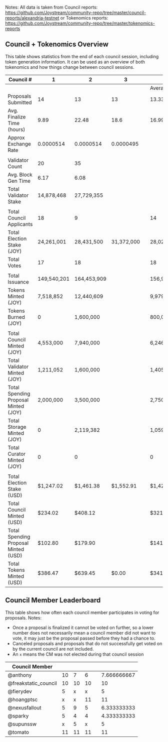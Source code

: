 Notes: All data is taken from Council reports: https://github.com/Joystream/community-repo/tree/master/council-reports/alexandria-testnet or Tokenomics reports: https://github.com/Joystream/community-repo/tree/master/tokenomics-reports

## Council + Tokenomics Overview
This table shows statistics from the end of each council session, including token generation information. It can be used as an overview of both tokenomics and how things change between council sessions.

| Council #                            | 1           | 2           | 3          |  |             |
|--------------------------------------|-------------|-------------|------------|--|-------------|
|                                      |             |             |            |  | Averages    |
| Proposals Submitted                  | 14          | 13          | 13         |  | 13.33333333 |
| Avg. Finalize Time (hours)           | 9.89        | 22.48       | 18.6       |  | 16.99       |
| Approx Exchange Rate                 | 0.0000514   | 0.0000514   | 0.0000495  |  |             |
|                                      |             |             |            |  |             |
| Validator Count                      | 20          | 35          |            |  |             |
| Avg. Block Gen Time                  | 6.17        | 6.08        |            |  |             |
| Total Validator Stake                | 14,878,468  | 27,729,355  |            |  |             |
|                                      |             |             |            |  |             |
| Total Council Applicants             | 18          | 9           |            |  | 14          |
| Total Election Stake (JOY)           | 24,261,001  | 28,431,500  | 31,372,000 |  | 28,021,500  |
| Total Votes                          | 17          | 18          |            |  | 18          |
|                                      |             |             |            |  |             |
| Total Issuance                       | 149,540,201 | 164,453,909 |            |  | 156,997,055 |
| Tokens Minted (JOY)                  | 7,518,852   | 12,440,609  |            |  | 9,979,731   |
| Tokens Burned (JOY)                  | 0           | 1,600,000   |            |  | 800,000     |
|                                      |             |             |            |  |             |
| Total Council Minted (JOY)           | 4,553,000   | 7,940,000   |            |  | 6,246,500   |
| Total Validator Minted (JOY)         | 1,211,052   | 1,600,000   |            |  | 1,405,526   |
| Total Spending Proposal Minted (JOY) | 2,000,000   | 3,500,000   |            |  | 2,750,000   |
| Total Storage Minted (JOY)           | 0           | 2,119,382   |            |  | 1,059,691   |
| Total Curator Minted (JOY)           | 0           | 0           |            |  | 0           |
|                                      |             |             |            |  |             |
| Total Election Stake (USD)           | $1,247.02   | $1,461.38   | $1,552.91  |  | $1,420.44   |
| Total Council Minted (USD)           | $234.02     | $408.12     |            |  | $321.07     |
| Total Spending Proposal Minted (USD) | $102.80     | $179.90     |            |  | $141.35     |
| Total Tokens Minted (USD)            | $386.47     | $639.45     | $0.00      |  | $341.97     |

## Council Member Leaderboard
This table shows how often each council member participates in voting for proposals.
Notes:
* Once a proposal is finalized it cannot be voted on further, so a lower number does not necessarily mean a council member did not want to vote, it may just be the proposal passed before they had a chance to.
* Canceled proposals and proposals that do not successfully get voted on by the current council are not included.
* An `x` means the CM was not elected during that council session

| Council Member       |    |    |    |  |             |
|----------------------|----|----|----|--|-------------|
| @anthony             | 10 | 7  | 6  |  | 7.666666667 |
| @freakstatic_council | 10 | 10 | 10 |  | 10          |
| @fierydev            | 5  | x  | x  |  | 5           |
| @hoangptsc           | x  | x  | 11 |  | 11          |
| @nexusfallout        | 5  | 9  | 5  |  | 6.333333333 |
| @sparky              | 5  | 4  | 4  |  | 4.333333333 |
| @supunssw            | x  | 5  | x  |  | 5           |
| @tomato              | 11 | 11 | 11 |  | 11          |

